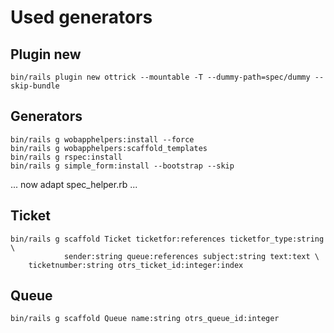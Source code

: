 Used generators
===============

Plugin new
----------

    bin/rails plugin new ottrick --mountable -T --dummy-path=spec/dummy --skip-bundle

Generators
----------

    bin/rails g wobapphelpers:install --force
    bin/rails g wobapphelpers:scaffold_templates
    bin/rails g rspec:install
    bin/rails g simple_form:install --bootstrap --skip

... now adapt spec_helper.rb ...

Ticket
------

    bin/rails g scaffold Ticket ticketfor:references ticketfor_type:string \
                sender:string queue:references subject:string text:text \
		ticketnumber:string otrs_ticket_id:integer:index

Queue
------

    bin/rails g scaffold Queue name:string otrs_queue_id:integer

    

    
